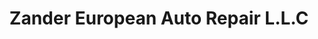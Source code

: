 ---
title: "Zander European Auto Repair L.L.C"
url: /stanwood/zander-european-auto-repair-l-l-c/
shop: Autowerkstatt
---